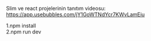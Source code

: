 Slim ve react projelerinin tanıtım videosu:  https://app.usebubbles.com/jY1GoWTNdYcr7KWvLamEiu

1.npm install<br>
2.npm run dev

